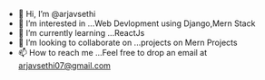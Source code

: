 - 👋 Hi, I’m @arjavsethi
- 👀 I’m interested in ...Web Devlopment using Django,Mern Stack
- 🌱 I’m currently learning ...ReactJs
- 💞️ I’m looking to collaborate on ...projects on  Mern Projects
- 📫 How to reach me ...Feel free to drop an email at arjavsethi07@gmail.com

<!---
arjavsethi/arjavsethi is a ✨ special ✨ repository because its `README.md` (this file) appears on your GitHub profile.
You can click the Preview link to take a look at your changes.
--->
